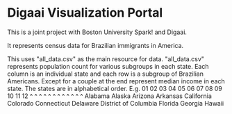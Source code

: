 # Digaai Visualization Portal

This is a joint project with Boston University Spark! and Digaai.

It represents census data for Brazilian immigrants in America.

This uses "all_data.csv" as the main resource for data.
"all_data.csv" represents population count for various subgroups in each state.
Each column is an individual state and each row is a subgroup of Brazilian Americans.
Except for a couple at the end represent median income in each state.
The states are in alphabetical order. E.g.
  01      02      03       04       05         06      07         08         09                   10     11    12
  ^       ^       ^        ^         ^          ^      ^          ^          ^                    ^      ^     ^
Alabama Alaska Arizona Arkansas California Colorado Connecticut Delaware District of Columbia Florida Georgia Hawaii

